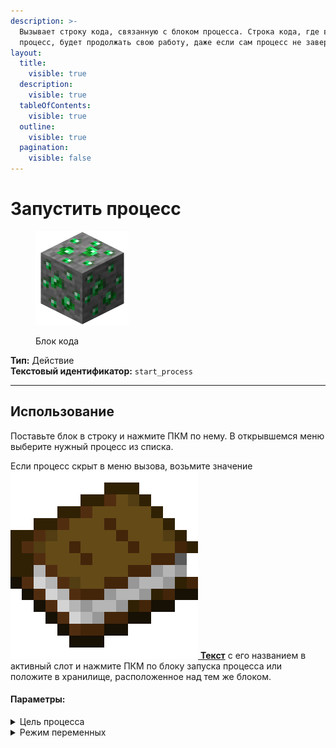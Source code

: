 ```yaml
---
description: >-
  Вызывает строку кода, связанную с блоком процесса. Строка кода, где вызывается
  процесс, будет продолжать свою работу, даже если сам процесс не завершился.
layout:
  title:
    visible: true
  description:
    visible: true
  tableOfContents:
    visible: true
  outline:
    visible: true
  pagination:
    visible: false
---
```


# Запустить процесс

<figure><img src="../../../.gitbook/assets/emerald_ore.png" alt="" width="150"><figcaption><p>Блок кода</p></figcaption></figure>

**Тип:** Действие\
**Текстовый идентификатор:** `start_process`

***

## Использование

Поставьте блок в строку и нажмите ПКМ по нему. В открывшемся меню выберите нужный процесс из списка.

Если процесс скрыт в меню вызова, возьмите значение [<img src="../../../.gitbook/assets/book.png" alt="" data-size="line"> **Текст**](../arguments/text.md) с его названием в активный слот и нажмите ПКМ по блоку запуска процесса или положите в хранилище, расположенное над тем же блоком.

#### Параметры:

<details>

<summary>Цель процесса</summary>

* Цель события
* Текущая цель
* Без цели
* Каждая цель в выборке

</details>

<details>

<summary>Режим переменных</summary>

* Не дублировать
* Дублировать
* Общие

</details>
